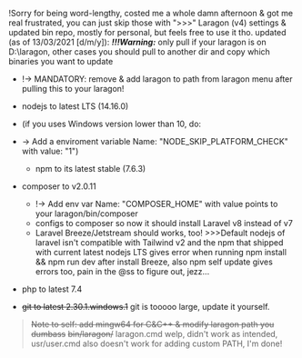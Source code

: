 !Sorry for being word-lengthy, costed me a whole damn afternoon & got me real frustrated, you can just skip those with ">>>"
Laragon (v4) settings & updated bin repo, mostly for personal, but feels free to use it tho.
updated (as of 13/03/2021 [d/m/y]):
***!!!Warning:*** only pull if your laragon is on D:\laragon, other cases you should pull to another dir and copy which binaries you want to update
* !-> MANDATORY: remove & add laragon to path from laragon menu after pulling this to your laragon!

* nodejs to latest LTS (14.16.0)
* (if you uses Windows version lower than 10, do:
* -> Add a enviroment variable Name: "NODE_SKIP_PLATFORM_CHECK" with value: "1")
    + npm to its latest stable (7.6.3)
* composer to v2.0.11
    + !-> Add env var Name: "COMPOSER_HOME" with value points to your laragon/bin/composer
    + configs to composer so now it should install Laravel v8 instead of v7
    + Laravel Breeze/Jetstream should works, too!
    \>>>Default nodejs of laravel isn't compatible with Tailwind v2 and the npm that shipped with current latest nodejs LTS gives error when running npm install && npm run dev after install Breeze, also npm self update gives errors too, pain in the @ss to figure out, jezz...
* php to latest 7.4
* ~~git to latest 2.30.1.windows.1~~ git is tooooo large, update it yourself.

>~~Note to self: add mingw64 for C&C++ & modify laragon path you dumbass~~
~~bin/laragon/~~ laragon.cmd welp, didn't work as intended, usr/user.cmd also doesn't work for adding custom PATH, I'm done!